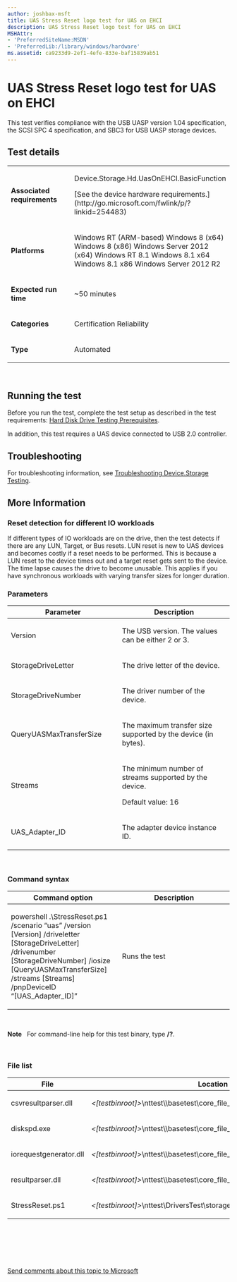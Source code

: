 ```yaml
---
author: joshbax-msft
title: UAS Stress Reset logo test for UAS on EHCI
description: UAS Stress Reset logo test for UAS on EHCI
MSHAttr:
- 'PreferredSiteName:MSDN'
- 'PreferredLib:/library/windows/hardware'
ms.assetid: ca9233d9-2ef1-4efe-833e-baf15839ab51
---
```


# UAS Stress Reset logo test for UAS on EHCI


This test verifies compliance with the USB UASP version 1.04 specification, the SCSI SPC 4 specification, and SBC3 for USB UASP storage devices.

## Test details


<table>
<colgroup>
<col width="50%" />
<col width="50%" />
</colgroup>
<tbody>
<tr class="odd">
<td><p><strong>Associated requirements</strong></p></td>
<td><p>Device.Storage.Hd.UasOnEHCI.BasicFunction</p>
<p>[See the device hardware requirements.](http://go.microsoft.com/fwlink/p/?linkid=254483)</p></td>
</tr>
<tr class="even">
<td><p><strong>Platforms</strong></p></td>
<td><p>Windows RT (ARM-based) Windows 8 (x64) Windows 8 (x86) Windows Server 2012 (x64) Windows RT 8.1 Windows 8.1 x64 Windows 8.1 x86 Windows Server 2012 R2</p></td>
</tr>
<tr class="odd">
<td><p><strong>Expected run time</strong></p></td>
<td><p>~50 minutes</p></td>
</tr>
<tr class="even">
<td><p><strong>Categories</strong></p></td>
<td><p>Certification Reliability</p></td>
</tr>
<tr class="odd">
<td><p><strong>Type</strong></p></td>
<td><p>Automated</p></td>
</tr>
</tbody>
</table>

 

## Running the test


Before you run the test, complete the test setup as described in the test requirements: [Hard Disk Drive Testing Prerequisites](hard-disk-drive-testing-prerequisites.md).

In addition, this test requires a UAS device connected to USB 2.0 controller.

## Troubleshooting


For troubleshooting information, see [Troubleshooting Device.Storage Testing](troubleshooting-devicestorage-testing.md).

## More Information


### Reset detection for different IO workloads

If different types of IO workloads are on the drive, then the test detects if there are any LUN, Target, or Bus resets. LUN reset is new to UAS devices and becomes costly if a reset needs to be performed. This is because a LUN reset to the device times out and a target reset gets sent to the device. The time lapse causes the drive to become unusable. This applies if you have synchronous workloads with varying transfer sizes for longer duration.

### Parameters

<table>
<colgroup>
<col width="50%" />
<col width="50%" />
</colgroup>
<thead>
<tr class="header">
<th>Parameter</th>
<th>Description</th>
</tr>
</thead>
<tbody>
<tr class="odd">
<td><p>Version</p></td>
<td><p>The USB version. The values can be either 2 or 3.</p></td>
</tr>
<tr class="even">
<td><p>StorageDriveLetter</p></td>
<td><p>The drive letter of the device.</p></td>
</tr>
<tr class="odd">
<td><p>StorageDriveNumber</p></td>
<td><p>The driver number of the device.</p></td>
</tr>
<tr class="even">
<td><p>QueryUASMaxTransferSize</p></td>
<td><p>The maximum transfer size supported by the device (in bytes).</p></td>
</tr>
<tr class="odd">
<td><p>Streams</p></td>
<td><p>The minimum number of streams supported by the device.</p>
<p>Default value: 16</p></td>
</tr>
<tr class="even">
<td><p>UAS_Adapter_ID</p></td>
<td><p>The adapter device instance ID.</p></td>
</tr>
</tbody>
</table>

 

### Command syntax

<table>
<colgroup>
<col width="50%" />
<col width="50%" />
</colgroup>
<thead>
<tr class="header">
<th>Command option</th>
<th>Description</th>
</tr>
</thead>
<tbody>
<tr class="odd">
<td><p>powershell .\StressReset.ps1 /scenario “uas” /version [Version] /driveletter [StorageDriveLetter] /drivenumber [StorageDriveNumber] /iosize [QueryUASMaxTransferSize] /streams [Streams] /pnpDeviceID “[UAS_Adapter_ID]”</p></td>
<td><p>Runs the test</p></td>
</tr>
</tbody>
</table>

 

**Note**  
For command-line help for this test binary, type **/?**.

 

### File list

<table>
<colgroup>
<col width="50%" />
<col width="50%" />
</colgroup>
<thead>
<tr class="header">
<th>File</th>
<th>Location</th>
</tr>
</thead>
<tbody>
<tr class="odd">
<td><p>csvresultparser.dll</p></td>
<td><p><em>&lt;[testbinroot]&gt;</em>\nttest\\basetest\core_file_services\performance\diskspd\</p></td>
</tr>
<tr class="even">
<td><p>diskspd.exe</p></td>
<td><p><em>&lt;[testbinroot]&gt;</em>\nttest\\basetest\core_file_services\performance\diskspd\</p></td>
</tr>
<tr class="odd">
<td><p>iorequestgenerator.dll</p></td>
<td><p><em>&lt;[testbinroot]&gt;</em>\nttest\\basetest\core_file_services\performance\diskspd\</p></td>
</tr>
<tr class="even">
<td><p>resultparser.dll</p></td>
<td><p><em>&lt;[testbinroot]&gt;</em>\nttest\\basetest\core_file_services\performance\diskspd\</p></td>
</tr>
<tr class="odd">
<td><p>StressReset.ps1</p></td>
<td><p><em>&lt;[testbinroot]&gt;</em>\nttest\DriversTest\storage\wdk\</p></td>
</tr>
</tbody>
</table>

 

 

 

[Send comments about this topic to Microsoft](mailto:wsddocfb@microsoft.com?subject=Documentation%20feedback%20%5Bp_hck\p_hck%5D:%20UAS%20Stress%20Reset%20logo%20test%20for%20UAS%20on%20EHCI%20%20RELEASE:%20%284/27/2016%29&body=%0A%0APRIVACY%20STATEMENT%0A%0AWe%20use%20your%20feedback%20to%20improve%20the%20documentation.%20We%20don't%20use%20your%20email%20address%20for%20any%20other%20purpose,%20and%20we'll%20remove%20your%20email%20address%20from%20our%20system%20after%20the%20issue%20that%20you're%20reporting%20is%20fixed.%20While%20we're%20working%20to%20fix%20this%20issue,%20we%20might%20send%20you%20an%20email%20message%20to%20ask%20for%20more%20info.%20Later,%20we%20might%20also%20send%20you%20an%20email%20message%20to%20let%20you%20know%20that%20we've%20addressed%20your%20feedback.%0A%0AFor%20more%20info%20about%20Microsoft's%20privacy%20policy,%20see%20http://privacy.microsoft.com/default.aspx. "Send comments about this topic to Microsoft")




